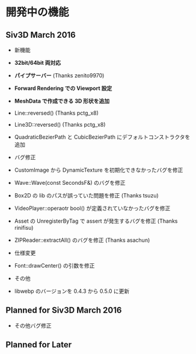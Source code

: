 ﻿# 開発中の機能

## Siv3D March 2016 
- 新機能
 - <b>32bit/64bit 両対応</b>
 - <b>パイプサーバー</b> (Thanks zenito9970)
 - <b>Forward Rendering での Viewport 設定</b>
 - <b>MeshData で作成できる 3D 形状を追加</b>
 - Line::reversed() (Thanks pctg_x8)
 - Line3D::reversed() (Thanks pctg_x8)
 - QuadraticBezierPath と CubicBezierPath にデフォルトコンストラクタを追加

- バグ修正
 - CustomImage から DynamicTexture を初期化できなかったバグを修正
 - Wave::Wave(const SecondsF&) のバグを修正
 - Box2D の lib のパスが誤っていた問題を修正 (Thanks tsuzu)
 - VideoPlayer::operaotr bool() が定義されていなかったバグを修正
 - Asset の UnregisterByTag で assert が発生するバグを修正 (Thanks rinifisu)
 - ZIPReader::extractAll() のバグを修正 (Thanks asachun)

- 仕様変更
 -  Font::drawCenter() の引数を修正
 
- その他
 - libwebp のバージョンを 0.4.3 から 0.5.0 に更新
  
## Planned for Siv3D March 2016
- その他バグ修正
  

## Planned for Later
